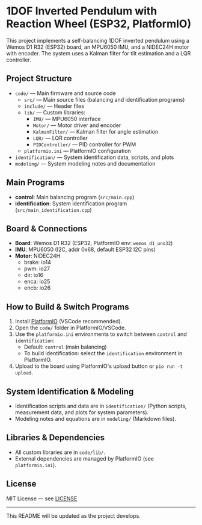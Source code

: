 # 1DOF Inverted Pendulum with Reaction Wheel (ESP32, PlatformIO)

This project implements a self-balancing 1DOF inverted pendulum using a Wemos D1 R32 (ESP32) board, an MPU6050 IMU, and a NIDEC24H motor with encoder. The system uses a Kalman filter for tilt estimation and a LQR controller.

## Project Structure
- `code/` — Main firmware and source code
  - `src/` — Main source files (balancing and identification programs)
  - `include/` — Header files
  - `lib/` — Custom libraries:
    - `IMU/` — MPU6050 interface
    - `Motor/` — Motor driver and encoder
    - `KalmanFilter/` — Kalman filter for angle estimation
    - `LQR/` — LQR controller
    - `PIDController/` — PID controller for PWM
  - `platformio.ini` — PlatformIO configuration
- `identification/` — System identification data, scripts, and plots
- `modeling/` — System modeling notes and documentation

## Main Programs
- **control**: Main balancing program (`src/main.cpp`)
- **identification**: System identification program (`src/main_identification.cpp`)

## Board & Connections
- **Board**: Wemos D1 R32 (ESP32, PlatformIO env: `wemos_d1_uno32`)
- **IMU**: MPU6050 (I2C, addr 0x68, default ESP32 I2C pins)
- **Motor**: NIDEC24H
  - brake: io14
  - pwm: io27
  - dir: io16
  - enca: io25
  - encb: io26

## How to Build & Switch Programs
1. Install [PlatformIO](https://platformio.org/) (VSCode recommended).
2. Open the `code/` folder in PlatformIO/VSCode.
3. Use the `platformio.ini` environments to switch between `control` and `identification`:
   - Default: `control` (main balancing)
   - To build identification: select the `identification` environment in PlatformIO.
4. Upload to the board using PlatformIO's upload button or `pio run -t upload`.

## System Identification & Modeling
- Identification scripts and data are in `identification/` (Python scripts, measurement data, and plots for system parameters).
- Modeling notes and equations are in `modeling/` (Markdown files).

## Libraries & Dependencies
- All custom libraries are in `code/lib/`.
- External dependencies are managed by PlatformIO (see `platformio.ini`).

## License
MIT License — see [LICENSE](LICENSE)

---
This README will be updated as the project develops.
